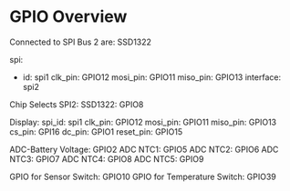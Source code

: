 # GPIO Overview

Connected to SPI Bus 2 are: SSD1322

spi:
  - id: spi1
    clk_pin: GPIO12
    mosi_pin: GPIO11
    miso_pin: GPIO13
    interface: spi2

Chip Selects SPI2:
SSD1322: GPIO8

Display: 
    spi_id: spi1
    clk_pin: GPIO12
    mosi_pin: GPIO11
    miso_pin: GPIO13
    cs_pin: GPI16
    dc_pin: GPIO1
    reset_pin: GPIO15

ADC-Battery Voltage: GPIO2
ADC NTC1: GPIO5
ADC NTC2: GPIO6
ADC NTC3: GPIO7
ADC NTC4: GPIO8
ADC NTC5: GPIO9

GPIO for Sensor Switch: GPIO10
GPIO for Temperature Switch: GPIO39

